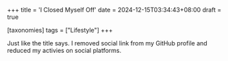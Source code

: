 +++
title = 'I Closed Myself Off'
date = 2024-12-15T03:34:43+08:00
draft = true

[taxonomies]
tags = ["Lifestyle"]
+++

Just like the title says. I removed social link from my GitHub profile and reduced my activies on social platforms.
